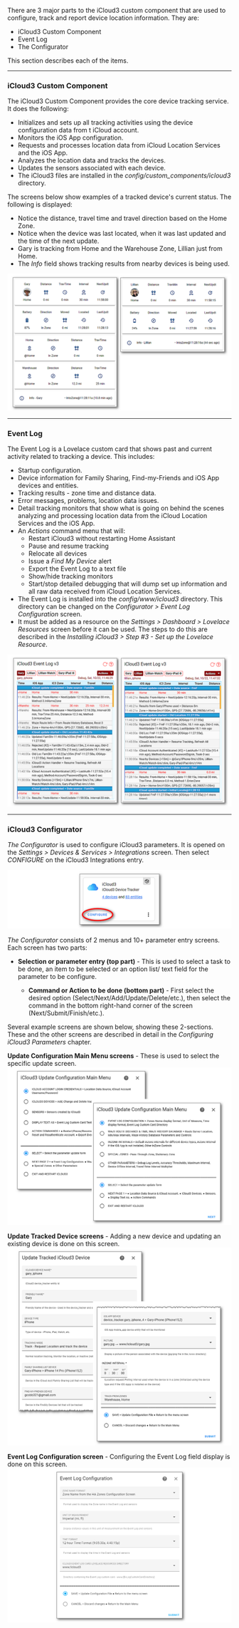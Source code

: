 There are 3 major parts to the iCloud3 custom component that are used to configure, track and report device location information. They are:

- iCloud3 Custom Component 
- Event Log
- The Configurator

This section describes each of the items.



------

### iCloud3 Custom Component

The iCloud3 Custom Component provides the core device tracking service. It does the following:
  - Initializes and sets up all tracking activities using the device configuration data from t iCloud account.
  - Monitors the iOS App configuration.
  - Requests and processes location data from iCloud Location Services and the iOS App.
  - Analyzes the location data and tracks the devices.
  - Updates the sensors associated with each device.
  - The iCloud3 files are installed in the *config/custom_components/icloud3* directory. 

The screens below show examples of a tracked device's current status. The following is displayed:

- Notice the distance, travel time and travel direction based on the Home Zone. 
- Notice when the device was last located, when it was last updated and the time of the next update. 
- Gary is tracking from Home and the Warehouse Zone, Lillian just from Home.
- The *Info* field shows tracking results from nearby devices is being used.

![](../images/tracking-gary-lillian-home.png)



------

### Event Log

The Event Log is a Lovelace custom card that shows past and current activity related to tracking a device. This includes:

- Startup configuration.
- Device information for Family Sharing, Find-my-Friends and iOS App devices and entities.
- Tracking results - zone time and distance data.
- Error messages, problems, location data issues.
- Detail tracking monitors that show what is going on behind the scenes analyzing and processing location data from the iCloud Location Services and the iOS App.
- An *Actions* command menu that will:
  - Restart iCloud3 without restarting Home Assistant
  - Pause and resume tracking
  - Relocate all devices
  - Issue a *Find My Device* alert
  - Export the Event Log to a text file
  - Show/hide tracking monitors
  - Start/stop detailed debugging that will dump set up information and all raw data received from iCloud Location Services.
- The Event Log is installed into the *config/www/icloud3* directory. This directory can be changed on the *Configurator > Event Log Configuration* screen.
- It must be added as a resource on the *Settings > Dashboard > Lovelace Resources* screen before it can be used. The steps to do this are described in the *Installing iCloud3 > Step #3 - Set up the Lovelace Resource*.



![](../images/tracking-gary-lillian-home-evlog.png)



------

### iCloud3 Configurator

*The Configurator* is used to configure iCloud3 parameters.  It is opened on the *Settings > Devices & Services > Integrations* screen. Then select *CONFIGURE* on the iCloud3 Integrations entry.

![](../images/cf-configurator.png)

*The Configurator* consists of 2 menus and 10+ parameter entry screens. Each screen has two parts:

- **Selection or parameter entry (top part)** - This is used to select a task to be done, an item to be selected or an option list/ text field for the parameter to be configure.

  - **Command or Action to be done (bottom part)** - First select the desired option (Select/Next/Add/Update/Delete/etc.), then select the command in the bottom right-hand corner of the screen (Next/Submit/Finish/etc.).

Several example screens are shown below, showing these 2-sections. These and the other screens are described in detail in the *Configuring iCloud3 Parameters* chapter.



**Update Configuration Main Menu screens** - These is used to select the specific update screen.
![](../images/cf-menu.png)



**Update Tracked Device screens** - Adding a new device and updating an existing device is done on this screen.
![](../images/cf-device-update.png)



**Event Log Configuration screen** - Configuring the Event Log field display is done on this screen.
![](../images/cf-evlog-config.png)
